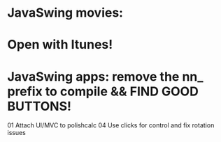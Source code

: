 # JavaSwing movies:
# Open with Itunes!
#
# JavaSwing apps: remove the nn_ prefix to compile && FIND GOOD BUTTONS!

01	Attach UI/MVC to polishcalc
04	Use clicks for control and fix rotation issues